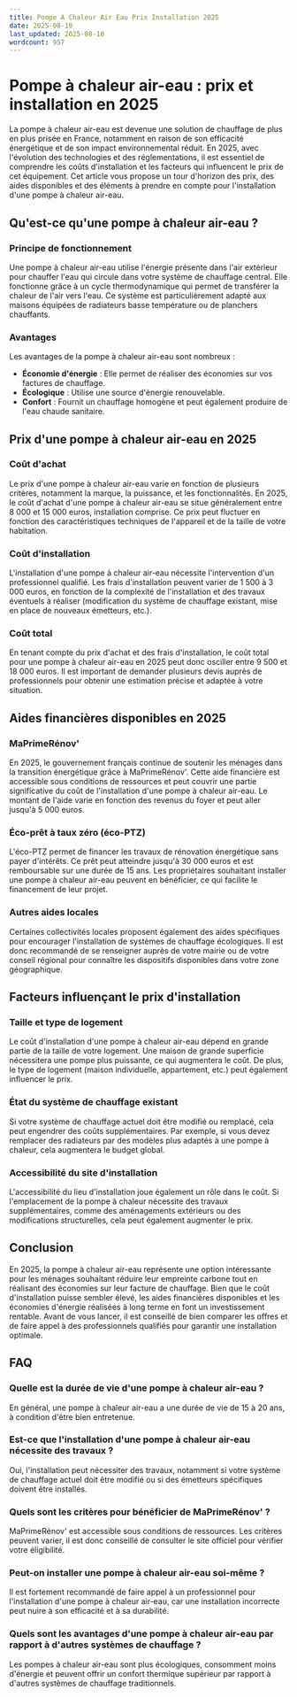 ```yaml
---
title: Pompe A Chaleur Air Eau Prix Installation 2025
date: 2025-08-10
last_updated: 2025-08-10
wordcount: 957
---
```


# Pompe à chaleur air-eau : prix et installation en 2025

La pompe à chaleur air-eau est devenue une solution de chauffage de plus en plus prisée en France, notamment en raison de son efficacité énergétique et de son impact environnemental réduit. En 2025, avec l'évolution des technologies et des réglementations, il est essentiel de comprendre les coûts d'installation et les facteurs qui influencent le prix de cet équipement. Cet article vous propose un tour d'horizon des prix, des aides disponibles et des éléments à prendre en compte pour l'installation d'une pompe à chaleur air-eau.

## Qu'est-ce qu'une pompe à chaleur air-eau ?

### Principe de fonctionnement

Une pompe à chaleur air-eau utilise l'énergie présente dans l'air extérieur pour chauffer l'eau qui circule dans votre système de chauffage central. Elle fonctionne grâce à un cycle thermodynamique qui permet de transférer la chaleur de l'air vers l'eau. Ce système est particulièrement adapté aux maisons équipées de radiateurs basse température ou de planchers chauffants.

### Avantages

Les avantages de la pompe à chaleur air-eau sont nombreux :
- **Économie d'énergie** : Elle permet de réaliser des économies sur vos factures de chauffage.
- **Écologique** : Utilise une source d'énergie renouvelable.
- **Confort** : Fournit un chauffage homogène et peut également produire de l'eau chaude sanitaire.

## Prix d'une pompe à chaleur air-eau en 2025

### Coût d'achat

Le prix d'une pompe à chaleur air-eau varie en fonction de plusieurs critères, notamment la marque, la puissance, et les fonctionnalités. En 2025, le coût d'achat d'une pompe à chaleur air-eau se situe généralement entre 8 000 et 15 000 euros, installation comprise. Ce prix peut fluctuer en fonction des caractéristiques techniques de l'appareil et de la taille de votre habitation.

### Coût d'installation

L'installation d'une pompe à chaleur air-eau nécessite l'intervention d'un professionnel qualifié. Les frais d'installation peuvent varier de 1 500 à 3 000 euros, en fonction de la complexité de l'installation et des travaux éventuels à réaliser (modification du système de chauffage existant, mise en place de nouveaux émetteurs, etc.).

### Coût total

En tenant compte du prix d'achat et des frais d'installation, le coût total pour une pompe à chaleur air-eau en 2025 peut donc osciller entre 9 500 et 18 000 euros. Il est important de demander plusieurs devis auprès de professionnels pour obtenir une estimation précise et adaptée à votre situation.

## Aides financières disponibles en 2025

### MaPrimeRénov'

En 2025, le gouvernement français continue de soutenir les ménages dans la transition énergétique grâce à MaPrimeRénov'. Cette aide financière est accessible sous conditions de ressources et peut couvrir une partie significative du coût de l'installation d'une pompe à chaleur air-eau. Le montant de l'aide varie en fonction des revenus du foyer et peut aller jusqu'à 5 000 euros.

### Éco-prêt à taux zéro (éco-PTZ)

L'éco-PTZ permet de financer les travaux de rénovation énergétique sans payer d'intérêts. Ce prêt peut atteindre jusqu'à 30 000 euros et est remboursable sur une durée de 15 ans. Les propriétaires souhaitant installer une pompe à chaleur air-eau peuvent en bénéficier, ce qui facilite le financement de leur projet.

### Autres aides locales

Certaines collectivités locales proposent également des aides spécifiques pour encourager l'installation de systèmes de chauffage écologiques. Il est donc recommandé de se renseigner auprès de votre mairie ou de votre conseil régional pour connaître les dispositifs disponibles dans votre zone géographique.

## Facteurs influençant le prix d'installation

### Taille et type de logement

Le coût d'installation d'une pompe à chaleur air-eau dépend en grande partie de la taille de votre logement. Une maison de grande superficie nécessitera une pompe plus puissante, ce qui augmentera le coût. De plus, le type de logement (maison individuelle, appartement, etc.) peut également influencer le prix.

### État du système de chauffage existant

Si votre système de chauffage actuel doit être modifié ou remplacé, cela peut engendrer des coûts supplémentaires. Par exemple, si vous devez remplacer des radiateurs par des modèles plus adaptés à une pompe à chaleur, cela augmentera le budget global.

### Accessibilité du site d'installation

L'accessibilité du lieu d'installation joue également un rôle dans le coût. Si l'emplacement de la pompe à chaleur nécessite des travaux supplémentaires, comme des aménagements extérieurs ou des modifications structurelles, cela peut également augmenter le prix.

## Conclusion

En 2025, la pompe à chaleur air-eau représente une option intéressante pour les ménages souhaitant réduire leur empreinte carbone tout en réalisant des économies sur leur facture de chauffage. Bien que le coût d'installation puisse sembler élevé, les aides financières disponibles et les économies d'énergie réalisées à long terme en font un investissement rentable. Avant de vous lancer, il est conseillé de bien comparer les offres et de faire appel à des professionnels qualifiés pour garantir une installation optimale.

## FAQ

### Quelle est la durée de vie d'une pompe à chaleur air-eau ?

En général, une pompe à chaleur air-eau a une durée de vie de 15 à 20 ans, à condition d'être bien entretenue.

### Est-ce que l'installation d'une pompe à chaleur air-eau nécessite des travaux ?

Oui, l'installation peut nécessiter des travaux, notamment si votre système de chauffage actuel doit être modifié ou si des émetteurs spécifiques doivent être installés.

### Quels sont les critères pour bénéficier de MaPrimeRénov' ?

MaPrimeRénov' est accessible sous conditions de ressources. Les critères peuvent varier, il est donc conseillé de consulter le site officiel pour vérifier votre éligibilité.

### Peut-on installer une pompe à chaleur air-eau soi-même ?

Il est fortement recommandé de faire appel à un professionnel pour l'installation d'une pompe à chaleur air-eau, car une installation incorrecte peut nuire à son efficacité et à sa durabilité.

### Quels sont les avantages d'une pompe à chaleur air-eau par rapport à d'autres systèmes de chauffage ?

Les pompes à chaleur air-eau sont plus écologiques, consomment moins d'énergie et peuvent offrir un confort thermique supérieur par rapport à d'autres systèmes de chauffage traditionnels.